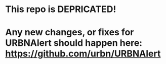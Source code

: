 # This repo is DEPRICATED!
# Any new changes, or fixes for URBNAlert should happen here: https://github.com/urbn/URBNAlert
